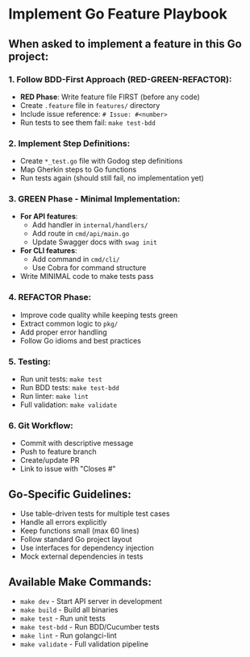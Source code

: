 # Implement Go Feature Playbook

## When asked to implement a feature in this Go project:

### 1. **Follow BDD-First Approach (RED-GREEN-REFACTOR)**:
   - **RED Phase**: Write feature file FIRST (before any code)
   - Create `.feature` file in `features/` directory
   - Include issue reference: `# Issue: #<number>`
   - Run tests to see them fail: `make test-bdd`

### 2. **Implement Step Definitions**:
   - Create `*_test.go` file with Godog step definitions
   - Map Gherkin steps to Go functions
   - Run tests again (should still fail, no implementation yet)

### 3. **GREEN Phase - Minimal Implementation**:
   - **For API features**:
     - Add handler in `internal/handlers/`
     - Add route in `cmd/api/main.go`
     - Update Swagger docs with `swag init`
   - **For CLI features**:
     - Add command in `cmd/cli/`
     - Use Cobra for command structure
   - Write MINIMAL code to make tests pass

### 4. **REFACTOR Phase**:
   - Improve code quality while keeping tests green
   - Extract common logic to `pkg/`
   - Add proper error handling
   - Follow Go idioms and best practices

### 5. **Testing**:
   - Run unit tests: `make test`
   - Run BDD tests: `make test-bdd`
   - Run linter: `make lint`
   - Full validation: `make validate`

### 6. **Git Workflow**:
   - Commit with descriptive message
   - Push to feature branch
   - Create/update PR
   - Link to issue with "Closes #<number>"

## Go-Specific Guidelines:
- Use table-driven tests for multiple test cases
- Handle all errors explicitly
- Keep functions small (max 60 lines)
- Follow standard Go project layout
- Use interfaces for dependency injection
- Mock external dependencies in tests

## Available Make Commands:
- `make dev` - Start API server in development
- `make build` - Build all binaries
- `make test` - Run unit tests
- `make test-bdd` - Run BDD/Cucumber tests
- `make lint` - Run golangci-lint
- `make validate` - Full validation pipeline